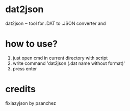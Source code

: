 # dat2json
dat2json ‒ tool for .DAT to .JSON converter and
# how to use?
1. just open cmd in current directory with script
2. write command 'dat2json (.dat name without format)'
3. press enter

# credits
fixlazyjson by psanchez
